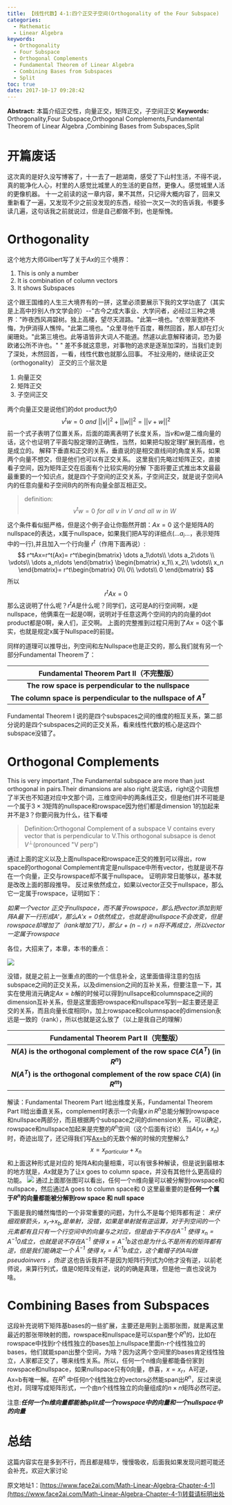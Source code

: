 ```yaml
---
title: 【线性代数】4-1:四个正交子空间(Orthogonality of the Four Subspace)
categories:
  - Mathematic
  - Linear Algebra
keywords:
  - Orthogonality
  - Four Subspace
  - Orthogonal Complements
  - Fundamental Theorem of Linear Algebra
  - Combining Bases from Subspaces
  - Split
toc: true
date: 2017-10-17 09:28:42
---
```


**Abstract:** 本篇介绍正交性，向量正交，矩阵正交，子空间正交
**Keywords:** Orthogonality,Four Subspace,Orthogonal Complements,Fundamental Theorem of Linear Algebra ,Combining Bases from Subspaces,Split

<!--more-->
# 开篇废话
这次真的是好久没写博客了，十一去了一趟湖南，感受了下山村生活，不得不说，真的能净化人心，村里的人感觉比城里人的生活的更自然，更像人。感觉城里人活的更像机器。
十一之前读的这一章内容，果不其然，只记得大概内容了，回来又重新看了一遍，又发现不少之前没发现的东西，经验一次又一次的告诉我，书要多读几遍，这句话我之前就说过，但是自己都做不到，也是惭愧。
# Orthogonality
这个地方大师Gilbert写了关于$Ax$的三个境界：
1. This is only a number
2. It is combination of column vectors
3. It shows Subspaces

这个跟王国维的人生三大境界有的一拼，这里必须要展示下我的文学功底了（其实是上高中抄别人作文学会的）--"古今之成大事业、大学问者，必经过三种之境界："昨夜西风凋碧树。独上高楼，望尽天涯路。"此第一境也。"衣带渐宽终不悔，为伊消得人憔悴。"此第二境也。"众里寻他千百度，蓦然回首，那人却在灯火阑珊处。"此第三境也。此等语皆非大词人不能道。然遽以此意解释诸词，恐为晏欧诸公所不许也。" "
差不多就这意思，对事物的追求是逐渐加深的，当我们走到了深处，木然回首，一看，线性代数也就那么回事。
不扯没用的，继续说正交（orthogonality）
正交的三个层次是
1. 向量正交
2. 矩阵正交
3. 子空间正交


两个向量正交是说他们的dot product为0
$$
v^tw=0 \,\, and \,\, ||v||^2+||w||^2=||v+w||^2
$$
前一个式子表明了位置关系，后面的距离表明了长度关系，当$v$和$w$是二维向量的话，这个也证明了平面勾股定理的正确性，当然，如果把勾股定理扩展到高维，也是成立的。
解释下垂直和正交的关系，垂直说的是相交直线间的角度关系，如果两个向量不想交，但是他们也可以有正交关系。
这里我们先略过矩阵正交，直接看子空间，因为矩阵正交在后面有个比较实用的分解
下面将要正式推出本文最最最重要的一个知识点，就是四个子空间的正交关系，子空间正交，就是说子空间A内的任意向量和子空间B内的所有向量全部互相正交。
>definition:
$$
v^tw=0 \,\,for\,\,all\,\,v\,\,in\,\,V\,\,and\,\,all\,\,w\,\,in\,\,W
$$

这个条件看似挺严格，但是这个例子会让你豁然开朗：$Ax=0$ 这个是矩阵A的nullspace的表达，x属于nullspace，如果我们把A写的详细点($\dots a_i\dots$，表示矩阵中的一行),并且加入一个行向量 $r^t$（作用下面再说）:
$$
r^tAx=r^t(Ax)=
r^t\begin{bmatrix}
\dots a_1\dots\\
\dots a_2\dots \\
\vdots\\
\dots a_n\dots
\end{bmatrix}
\begin{bmatrix}
x_1\\
x_2\\
\vdots\\
x_n
\end{bmatrix}=
r^t\begin{bmatrix}
0\\
0\\
\vdots\\
0
\end{bmatrix}
$$
所以
$$
r^tAx=0
$$
那么这说明了什么呢？$r^tA$是什么呢？同学们，这可是A的行空间啊，x是nullspace，他俩乘在一起是0啊，说明对于任意这两个空间的内的向量的dot product都是0啊，亲人们，正交啊。
上面的完整推到过程只用到了$Ax=0$这个事实，也就是规定x属于Nullspace的前提。

同样的道理可以推导出，列空间和左Nullspace也是正交的，那么我们就有另一个部分Fundamental Theorem了：

|Fundamental Theorem Part II（不完整版）|
|:-------------------:|
| **The row space is perpendicular to the nullspace** |
| **The column space is perpendicular to the nullspace of $A^T$** |

Fundamental Theorem I 说的是四个subspaces之间的维度的相互关系，第二部分说的是四个subspaces之间的正交关系，看来线性代数的核心是这四个subspace没错了。

# Orthogonal Complements
This is very important ,The Fundamental subspace are more than just orthogonal in pairs.Their dimansions are also right.说实话，right这个词我想了半天也不知道对应中文那个词，三维空间中的两条线正交，但是他们并不可能是一个属于$3\times 3$矩阵的nullspace和rowspace因为他们都是dimension 1的加起来并不是3？你要问我为什么，往下看喽
>Definition:Orthogonal Complement of a subspace V contains every vector that is perpendicular to V.This orthogonal subsapce is denot $V^{\perp}$(pronounced "V perp")

通过上面的定义以及上面nullspace和rowspace正交的推到可以得出，row space的orthogonal Complement肯定是nullspace中所有vector，也就是说不存在一个向量，正交与rowspace却不属于nullspace。
证明非常日能够以，基本就是改改上面的那段推导。
反过来依然成立，如果以vector正交于nullspace，那么它一定属于rowspace，证明如下：

*如果一个vector 正交于nullspace，而不属于rowspace，那么把vector添加到矩阵A最下一行形成A'，那么$A'x=0$依然成立，也就是说nullspace不会改变，但是rowspace却增加了（rank增加了1），那么$r+(n-r)=n$将不再成立，所以vector一定属于rowspace*

各位，大招来了，本章，本书的重点：

![](https://tony4ai-1251394096.cos.ap-hongkong.myqcloud.com/blog_images/Math-Linear-Algebra-Chapter-4-1/4spaces.png)

没错，就是之前上一张重点的图的一个信息补全，这里面值得注意的包括subspace之间的正交关系，以及dimension之间的互补关系，但要注意一下，其实在使用消元确定$Ax=b$解的时候可以得到nullsapce和columnspace之间的dimension互补关系，但是这里面把rowspace和nullspace写到一起主要还是正交的关系，而且向量长度相同n，加上rowspace和columnspace的dimension永远是一致的（rank），所以也就是这么放了（以上是我自己的理解）

| Fundamental Theorem Part II（完整版）|
|:----:|
| **$N(A)$ is the orthogonal complement of the row space $C(A^T)$ (in $R^n$)** |
| **$N(A^T)$ is the orthogonal complement of the row space $C(A)$ (in $R^m$)** |
解读：Fundamental Theorem Part I给出维度关系，Fundamental Theorem Part II给出垂直关系，complement时表示一个向量$x\,in\,R^n$总能分解到rowspace和nullspace两部分，而且根据两个subspace之间的dimension关系，可以确定，rowspace和nullspace加起来是完整的$R^n$空间（这个后面有讨论）
当$A(x_r+x_n)$时，奇迹出现了，还记得我们写[Ax=b](http://face2ai.com/Math-Linear-Algebra-Chapter-3-4/)的无数个解的时候的完整解么?
$$ x=x_{particular}+x_n$$
和上面这种形式是对应的
矩阵A和向量相乘，可以有很多种解读，但是说到最根本的地方就是，$Ax$就是为了让x goes to column space，并没有其他什么更高级的功能。
![](https://tony4ai-1251394096.cos.ap-hongkong.myqcloud.com/blog_images/Math-Linear-Algebra-Chapter-4-1/4spaces_extra.png)
通过上面那张图可以看出，任何一个n维向量可以被分解到rowspace和nullspace，然后通过A goes to column space和 0
这里最重要的是**任何一个属于$R^n$的向量都能被分解到row space 和 null space**

下面是我的幡然悔悟的一个非常重要的问题，为什么不是每个矩阵都有逆：
*来仔细观察箭头，$x_r$->$x_b$,是单射，没错，如果是单射就有逆运算，对于列空间的一个元素都有且只有一个行空间中的向量与之对应，但是由于不存在$A^{-1}$ 使得 $x_n=A^{-1}0$成立，也就是说不存在$A^{-1}$ 使得 $x=A^{-1}b$这也是为什么不是所有的矩阵都有逆，但是我们能确定一个 $\hat{A}^{-1}$ 使得 $x_r=\hat{A}^{-1}b$成立，这个戴帽子的A叫做pseudoinvers ，伪逆*
这也告诉我并不是因为矩阵行列式为0他才没有逆，以前老师说，来算行列式，值是0矩阵没有逆，说的的确是真理，但是他一直也没说为啥。

# Combining Bases from Subspaces
这段补充说明下矩阵基bases的一些扩展，主要还是用到上面那张图，就是离这里最近的那张带映射的图，rowspace和nullspace是可以span整个$R^n$的，比如在rowspace中找到r个线性独立的bases加上nullspace里面n-r个线性独立的bases，他们就能span出整个空间，为啥？因为这两个空间里的bases肯定线性独立，人家都正交了，哪来线性关系。所以，任何一个n维向量都能备份家到rowspace和nullspace，如果nullspace只有0向量，恭喜，$x=x_r$，A可逆，Ax=b有唯一解。在$R^n$ 中任何n个线性独立的vectors必然能span出$R^n$，反过来说也对，同理写成矩阵形式，一个由n个线性独立的向量组成的$n \times n$矩阵必然可逆。

注意:***任何一个n维向量都能被split成一个rowspace中的向量和一个nullspace中的向量***

# 总结
这篇内容实在是多到不行，而且都是精华，慢慢吸收，后面我如果发现问题可能还会补充，欢迎大家讨论





原文地址1：[https://www.face2ai.com/Math-Linear-Algebra-Chapter-4-1](https://www.face2ai.com/Math-Linear-Algebra-Chapter-4-1)转载请标明出处
